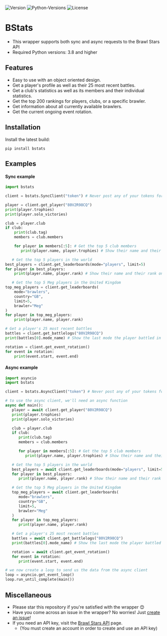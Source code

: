 ![Version](https://img.shields.io/pypi/v/bstats)
![Python-Versions](https://img.shields.io/pypi/pyversions/bstats)
![License](https://img.shields.io/pypi/l/bstats)

# BStats
- This wrapper supports both sync and async requests to the Brawl Stars API
- Required Python versions: 3.8 and higher

## Features

- Easy to use with an object oriented design.
- Get a player's profile as well as their 25 most recent battles.
- Get a club's statistics as well as its members and their individual statistics.
- Get the top 200 rankings for players, clubs, or a specific brawler.
- Get information about all currently available brawlers.
- Get the current ongoing event rotation.

## Installation

Install the latest build:
```
pip install bstats
```

## Examples

#### Sync example
```py
import bstats

client = bstats.SyncClient("token") # Never post any of your tokens for APIs on a public github!

player = client.get_player("80V2R98CQ")
print(player.trophies)
print(player.solo_victories)

club = player.club
if club:
    print(club.tag)
    members = club.members

    for player in members[:5]: # Get the top 5 club members
       print(player.name, player.trophies) # Show their name and their trophies

   # Get the top 5 players in the world
best_players = client.get_leaderboards(mode="players", limit=5)
for player in best_players:
    print(player.name, player.rank) # Show their name and their rank on the leaderboard

   # Get the top 5 Meg players in the United Kingdom
top_meg_players = client.get_leaderboards(
    mode="brawlers",
    country="GB",
    limit=5,
    brawler="Meg"
)
for player in top_meg_players:
    print(player.name, player.rank)

# Get a player's 25 most recent battles
battles = client.get_battlelogs("80V2R98CQ")
print(battles[0].mode_name) # Show the last mode the player battled in

rotation = client.get_event_rotation()
for event in rotation:
    print(event.start, event.end)
```

#### Async example
```py
import asyncio
import bstats

client = bstats.AsyncClient("token") # Never post any of your tokens for APIs on a public github!

# to use the async client, we'll need an async function
async def main():
   player = await client.get_player("80V2R98CQ")
   print(player.trophies)
   print(player.solo_victories)

   club = player.club
   if club:
      print(club.tag)
      members = club.members

      for player in members[:5]: # Get the top 5 club members
         print(player.name, player.trophies) # Show their name and their trophies

   # Get the top 5 players in the world
   best_players = await client.get_leaderboards(mode="players", limit=5)
   for player in best_players:
      print(player.name, player.rank) # Show their name and their rank on the leaderboard

   # Get the top 5 Meg players in the United Kingdom
   top_meg_players = await client.get_leaderboards(
      mode="brawlers",
      country="GB",
      limit=5,
      brawler="Meg"
   )
   for player in top_meg_players:
      print(player.name, player.rank)

   # Get a player's 25 most recent battles
   battles = await client.get_battlelogs("80V2R98CQ")
   print(battles[0].mode_name) # Show the last mode the player battled in

   rotation = await client.get_event_rotation()
   for event in rotation:
      print(event.start, event.end)

# we now create a loop to send us the data from the async client
loop = asyncio.get_event_loop()
loop.run_until_complete(main())
```

## Miscellaneous
- Please star this repository if you're satisfied with the wrapper 😊
- Have you come across an issue in the wrapper? No worries! Just [create an issue](https://github.com/Bimi05/bstats/issues)!
- If you need an API key, visit the [Brawl Stars API](https://developer.brawlstars.com/#/) page.
   - (You must create an account in order to create and use an API key)
